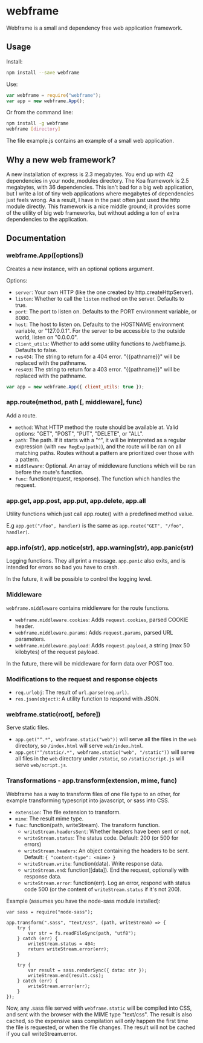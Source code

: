 # webframe

Webframe is a small and dependency free web application framework.

## Usage

Install:

``` bash
npm install --save webframe
```

Use:

``` JavaScript
var webframe = require("webframe");
var app = new webframe.App();
```

Or from the command line:

``` Bash
npm install -g webframe
webframe [directory]
```

The file example.js contains an example of a small web application.

## Why a new web framework?

A new installation of express is 2.3 megabytes. You end up with 42 dependencies
in your node\_modules directory. The Koa framework is 2.5 megabytes, with 36
dependencies. This isn't bad for a big web application, but I write a lot of
tiny web applications where megabytes of dependencies just feels wrong. As a
result, I have in the past often just used the http module directly. This
framework is a nice middle ground; it provides some of the utility of big web
frameworks, but without adding a ton of extra dependencies to the application.

## Documentation

### webframe.App([options])

Creates a new instance, with an optional options argument.

Options:

* `server`: Your own HTTP (like the one created by http.createHttpServer).
* `listen`: Whether to call the `listen` method on the server. Defaults to
  true.
* `port`: The port to listen on. Defaults to the PORT environment variable, or
  8080.
* `host`: The host to listen on. Defaults to the HOSTNAME environment variable,
  or "127.0.0.1". For the server to be accessible to the outside world, listen
  on "0.0.0.0".
* `client_utils`: Whether to add some utility functions to /webframe.js.
  Defaults to false.
* `res404`: The string to return for a 404 error. "{{pathname}}" will be
  replaced with the pathname.
* `res403`: The string to return for a 403 error. "{{pathname}}" will be
  replaced with the pathname.

``` JavaScript
var app = new webframe.App({ client_utils: true });
```

### app.route(method, path [, middleware], func)

Add a route.

* `method`: What HTTP method the route should be available at.
  Valid options: "GET", "POST", "PUT", "DELETE", or "ALL".
* `path`: The path. If it starts with a "^", it will be interpreted as a
  regular expression (with `new RegExp(path)`), and the route will be ran on
  all matching paths. Routes without a pattern are prioritized over those with
  a pattern.
* `middleware`: Optional. An array of middleware functions which will be ran
  before the route's function.
* `func`: function(request, response). The function which handles the request.

### app.get, app.post, app.put, app.delete, app.all

Utility functions which just call app.route() with a predefined method value.

E.g `app.get("/foo", handler)` is the same as
`app.route("GET", "/foo", handler)`.

### app.info(str), app.notice(str), app.warning(str), app.panic(str)

Logging functions. They all print a message. `app.panic` also exits, and is
intended for errors so bad you have to crash.

In the future, it will be possible to control the logging level.

### Middleware

`webframe.middleware` contains middleware for the route functions.

* `webframe.middleware.cookies`: Adds `request.cookies`, parsed COOKIE header.
* `webframe.middleware.params`: Adds `request.params`, parsed URL parameters.
* `webframe.middleware.payload`: Adds `request.payload`, a string (max 50
  kilobytes) of the request payload.

In the future, there will be middleware for form data over POST too.

### Modifications to the request and response objects

* `req.urlobj`: The result of `url.parse(req.url)`.
* `res.json(object)`: A utility function to respond with JSON.

### webframe.static(root[, before])

Serve static files.

* `app.get("^.*", webframe.static("web"))` will serve all the files in the
  `web` directory, so `/index.html` will serve `web/index.html`.
* `app.get("^/static/.*", webframe.static("web", "/static"))` will serve all
  files in the `web` directory under `/static`, so `/static/script.js` will
  serve `web/script.js`.

### Transformations - app.transform(extension, mime, func)

Webframe has a way to transform files of one file type to an other, for example
transforming typescript into javascript, or sass into CSS.

* `extension`: The file extension to transform.
* `mime`: The result mime type.
* `func`: function(path, writeStream). The transform function.
	* `writeStream.headersSent`: Whether headers have been sent or not.
	* `writeStream.status`: The status code. Default: 200 (or 500 for errors)
	* `writeStream.headers`: An object containing the headers to be sent.
	  Default: `{ "content-type": <mime> }`
	* `writeStream.write`: function(data). Write response data.
	* `writeStream.end`: function([data]). End the request, optionally with
	  response data.
	* `writeStream.error`: function(err). Log an error, respond with status
	  code 500 (or the content of `writeStream.status` if it's not 200).

Example (assumes you have the node-sass module installed):

```
var sass = require("node-sass");

app.transform(".sass", "text/css", (path, writeStream) => {
	try {
		var str = fs.readFileSync(path, "utf8");
	} catch (err) {
		writeStream.status = 404;
		return writeStream.error(err);
	}

	try {
		var result = sass.renderSync({ data: str });
		writeStream.end(result.css);
	} catch (err) {
		writeStream.error(err);
	}
});
```

Now, any .sass file served with `webframe.static` will be compiled into CSS,
and sent with the browser with the MIME type "text/css". The result is also
cached, so the expensive sass compilation will only happen the first time the
file is requested, or when the file changes. The result will not be cached
if you call writeStream.error.
